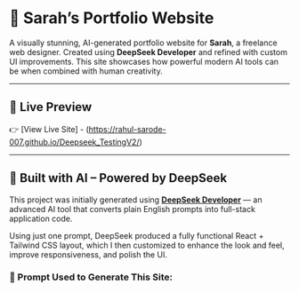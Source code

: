 # 🌟 Sarah’s Portfolio Website

A visually stunning, AI-generated portfolio website for **Sarah**, a freelance web designer. Created using **DeepSeek Developer** and refined with custom UI improvements. This site showcases how powerful modern AI tools can be when combined with human creativity.

---

## 🔗 Live Preview

👉 [View Live Site] - (https://rahul-sarode-007.github.io/Deepseek_TestingV2/)

---

## 🤖 Built with AI – Powered by DeepSeek

This project was initially generated using **[DeepSeek Developer](https://deepseek.com)** — an advanced AI tool that converts plain English prompts into full-stack application code.

Using just one prompt, DeepSeek produced a fully functional React + Tailwind CSS layout, which I then customized to enhance the look and feel, improve responsiveness, and polish the UI.

### 🧠 Prompt Used to Generate This Site:

